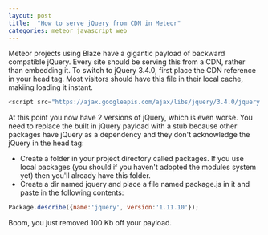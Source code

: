 ```yaml
---
layout: post
title:  "How to serve jQuery from CDN in Meteor"
categories: meteor javascript web
---
```


Meteor projects using Blaze have a gigantic payload of backward compatible jQuery. Every site should be serving this from a CDN, rather than embedding it.
To switch to jQuery 3.4.0, first place the CDN reference in your head tag. Most visitors should have this file in their local cache, makiing loading it instant.
<!--more-->

``` javascript
<script src="https://ajax.googleapis.com/ajax/libs/jquery/3.4.0/jquery.min.js"></script>
````

At this point you now have 2 versions of jQuery, which is even worse. You need to replace the built in jQuery payload with a stub because other packages have jQuery as a dependency and they don't acknowledge the jQuery in the head tag:

- Create a folder in your project directory called packages. If you use local packages (you should if you haven't adopted the modules system yet) then you'll already have this folder.
- Create a dir named jquery and place a file named package.js in it and paste in the following contents: 
``` javascript
Package.describe({name:'jquery', version:'1.11.10'});
```

Boom, you just removed 100 Kb off your payload.